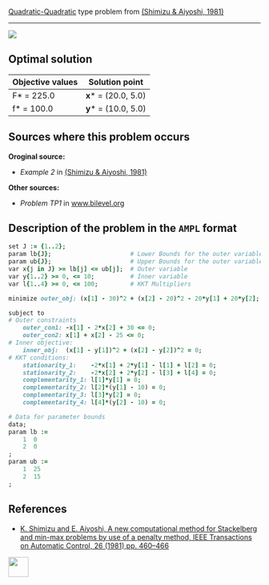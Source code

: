 [Quadratic-Quadratic](/test-problems/QP-QP-problems) type problem from [(Shimizu & Aiyoshi, 1981)][Shimizu & Aiyoshi, 1981]

---

![](https://github.com/basblsolver/test-problems/wiki/images/sa_1981_02_eq.jpg)

## Optimal solution

Objective values   | Solution point           |
------------------ | ------------------------ |
F* = 225.0         | __x__* = (20.0, 5.0)     |
f* = 100.0         | __y__* = (10.0, 5.0)     |

## Sources where this problem occurs

__Oroginal source:__

 - _Example 2_ in [(Shimizu & Aiyoshi, 1981)][Shimizu & Aiyoshi, 1981]

__Other sources:__

 - _Problem TP1_ in www.bilevel.org

## Description of the problem in the `AMPL` format

```ruby
set J := {1..2};
param lb{J};                      # Lower Bounds for the outer variable
param ub{J};                      # Upper Bounds for the outer variable
var x{j in J} >= lb[j] <= ub[j];  # Outer variable
var y{1..2} >= 0, <= 10;          # Inner variable
var l{1..4} >= 0, <= 100;         # KKT Multipliers

minimize outer_obj: (x[1] - 30)^2 + (x[2] - 20)^2 - 20*y[1] + 20*y[2];   # Outer objective

subject to
# Outer constraints
    outer_con1: -x[1] - 2*x[2] + 30 <= 0;
    outer_con2: x[1] + x[2] - 25 <= 0;
# Inner objective:
    inner_obj:  (x[1] - y[1])^2 + (x[2] - y[2])^2 = 0;
# KKT conditions:
    stationarity_1:    -2*x[1] + 2*y[1] - l[1] + l[2] = 0;
    stationarity_2:    -2*x[2] + 2*y[2] - l[3] + l[4] = 0;
    complementarity_1: l[1]*y[1] = 0;
    complementarity_2: l[2]*(y[1] - 10) = 0;
    complementarity_3: l[3]*y[2] = 0;
    complementarity_4: l[4]*(y[2] - 10) = 0;

# Data for parameter bounds
data;
param lb :=
    1  0
    2  0
;
param ub :=
    1  25
    2  15
;
```

##  References

- [K. Shimizu and E. Aiyoshi, A new computational method for Stackelberg and min-max problems by use of a penalty method, IEEE Transactions on Automatic Control, 26 (1981),pp. 460–466](https://doi.org/10.1109/TAC.1981.1102607)

[<img src="http://www.interupgrade.com/images/pfeil-backbutton.png" width="40" height="40">](/test-problems/QP-QP-problems "Back to summary of QP-QP type problems")

[Shimizu & Aiyoshi, 1981]: https://doi.org/10.1109/TAC.1981.1102607
